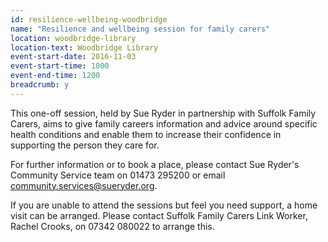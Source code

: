 ```yaml
---
id: resilience-wellbeing-woodbridge
name: "Resilience and wellbeing session for family carers"
location: woodbridge-library
location-text: Woodbridge Library
event-start-date: 2016-11-03
event-start-time: 1000
event-end-time: 1200
breadcrumb: y
---
```

This one-off session, held by Sue Ryder in partnership with Suffolk Family Carers, aims to give family careers information and advice around specific health conditions and enable them to increase their confidence in supporting the person they care for.

For further information or to book a place, please contact Sue Ryder's Community Service team on 01473 295200 or email community.services@sueryder.org.

If you are unable to attend the sessions but feel you need support, a home visit can be arranged. Please contact Suffolk Family Carers Link Worker, Rachel Crooks, on 07342 080022 to arrange this.
